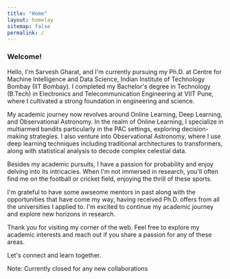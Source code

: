 ```yaml
---
title: "Home"
layout: homelay
sitemap: false
permalink: /
---
```


### Welcome!

Hello, I'm Sarvesh Gharat, and I'm currently pursuing my Ph.D. at Centre for Machine Intelligence and Data Science, Indian Institute of Technology Bombay (IIT Bombay). I completed my Bachelor's degree in Technology (B.Tech) in Electronics and Telecommunication Engineering at VIIT Pune, where I cultivated a strong foundation in engineering and science.

My academic journey now revolves around Online Learning, Deep Learning, and Observational Astronomy. In the realm of Online Learning, I specialize in multiarmed bandits particularly in the PAC settings, exploring decision-making strategies. I also venture into Observational Astronomy, where I use deep learning techniques including traditional architectures to transformers, along with statistical analysis to decode complex celestial data.

Besides my academic pursuits, I have a passion for probability and enjoy delving into its intricacies. When I'm not immersed in research, you'll often find me on the football or cricket field, enjoying the thrill of these sports.

I'm grateful to have some awseome mentors in past along with the opportunities that have come my way, having received Ph.D. offers from all the universities I applied to. I'm excited to continue my academic journey and explore new horizons in research.

Thank you for visiting my corner of the web. Feel free to explore my academic interests and reach out if you share a passion for any of these areas. 

Let's connect and learn together.

Note: Currently closed for any new collaborations



